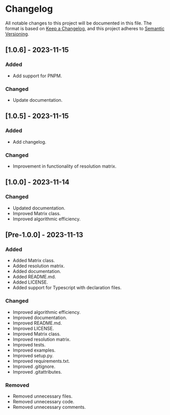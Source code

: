 # Changelog

All notable changes to this project will be documented in this file. The format is based on [Keep a Changelog](https://keepachangelog.com/en/1.0.0/),
and this project adheres to [Semantic Versioning](https://semver.org/spec/v2.0.0.html).

## [1.0.6] - 2023-11-15

### Added
- Add support for PNPM.

### Changed
- Update documentation.

## [1.0.5] - 2023-11-15

### Added
- Add changelog.

### Changed
- Improvement in functionality of resolution matrix.

## [1.0.0] - 2023-11-14

### Changed
- Updated documentation.
- Improved Matrix class.
- Improved algorithmic efficiency.

## [Pre-1.0.0] - 2023-11-13

### Added
- Added Matrix class.
- Added resolution matrix.
- Added documentation.
- Added README.md.
- Added LICENSE.
- Added support for Typescript with declaration files.

### Changed
- Improved algorithmic efficiency.
- Improved documentation.
- Improved README.md.
- Improved LICENSE.
- Improved Matrix class.
- Improved resolution matrix.
- Improved tests.
- Improved examples.
- Improved setup.py.
- Improved requirements.txt.
- Improved .gitignore.
- Improved .gitattributes.

### Removed
- Removed unnecessary files.
- Removed unnecessary code.
- Removed unnecessary comments.
